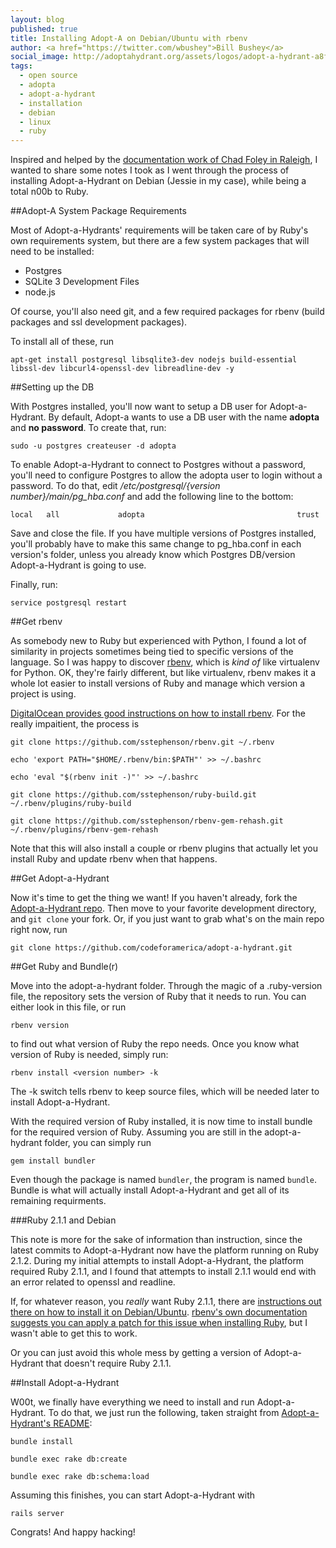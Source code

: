 ```yaml
---
layout: blog
published: true
title: Installing Adopt-A on Debian/Ubuntu with rbenv 
author: <a href="https://twitter.com/wbushey">Bill Bushey</a>
social_image: http://adoptahydrant.org/assets/logos/adopt-a-hydrant-a8f4216f8de0441457e1909bf5997666.png
tags: 
  - open source
  - adopta
  - adopt-a-hydrant
  - installation
  - debian
  - linux
  - ruby
---
```


Inspired and helped by the [documentation work of Chad Foley in Raleigh](http://localwiki.net/raleigh/Adopta_App/Development?&docuredirected_from=raleigh%20adopta%20app/development),
I wanted to share some notes I took as I went through the process of installing Adopt-a-Hydrant on Debian (Jessie in my case), while being a total n00b to Ruby.

##Adopt-A System Package Requirements

Most of Adopt-a-Hydrants' requirements will be taken care of by Ruby's own requirements system, but there are a few system packages
that will need to be installed:

* Postgres
* SQLite 3 Development Files
* node.js

Of course, you'll also need git, and a few required packages for rbenv (build packages and ssl development packages).

To install all of these, run

    apt-get install postgresql libsqlite3-dev nodejs build-essential libssl-dev libcurl4-openssl-dev libreadline-dev -y

##Setting up the DB

With Postgres installed, you'll now want to setup a DB user for Adopt-a-Hydrant. By default, Adopt-a wants to use a DB user with the name **adopta** and **no password**. To create that, run:

    sudo -u postgres createuser -d adopta

To enable Adopt-a-Hydrant to connect to Postgres without a password, you'll need to configure Postgres to allow the adopta user to login without a password. To do that, edit */etc/postgresql/\{version number\}/main/pg_hba.conf* and add the following line to the bottom:

    local   all             adopta                                  trust

Save and close the file. If you have multiple versions of Postgres installed, you'll probably have to make this same change to pg_hba.conf in each version's folder, unless you already know which Postgres DB/version Adopt-a-Hydrant is going to use. 

Finally, run:

    service postgresql restart

##Get rbenv

As somebody new to Ruby but experienced with Python, I found a lot of similarity in projects sometimes being tied to specific versions of the language. So I was happy to discover [rbenv](https://github.com/sstephenson/rbenv), which is *kind of* like virtualenv for Python. OK, they're fairly different, but like virtualenv, rbenv makes it a whole lot easier to install versions of Ruby and manage which version a project is using.

[DigitalOcean provides good instructions on how to install rbenv](https://www.digitalocean.com/community/articles/how-to-install-ruby-on-rails-with-rbenv-on-debian-7-wheezy). For the really impaitient, the process is

    git clone https://github.com/sstephenson/rbenv.git ~/.rbenv

    echo 'export PATH="$HOME/.rbenv/bin:$PATH"' >> ~/.bashrc

    echo 'eval "$(rbenv init -)"' >> ~/.bashrc

    git clone https://github.com/sstephenson/ruby-build.git ~/.rbenv/plugins/ruby-build

    git clone https://github.com/sstephenson/rbenv-gem-rehash.git ~/.rbenv/plugins/rbenv-gem-rehash

Note that this will also install a couple or rbenv plugins that actually let you install Ruby and update rbenv when that happens.

##Get Adopt-a-Hydrant

Now it's time to get the thing we want! If you haven't already, fork the [Adopt-a-Hydrant repo](https://github.com/codeforamerica/adopt-a-hydrant). Then move to your favorite development directory, and `git clone` your fork. Or, if you just want to grab what's on the main repo right now, run

    git clone https://github.com/codeforamerica/adopt-a-hydrant.git

##Get Ruby and Bundle(r)

Move into the adopt-a-hydrant folder. Through the magic of a .ruby-version file, the repository sets the version of Ruby that it needs to run. You can either look in this file, or run

    rbenv version

to find out what version of Ruby the repo needs. Once you know what version of Ruby is needed, simply run:

    rbenv install <version number> -k

The -k switch tells rbenv to keep source files, which will be needed later to install Adopt-a-Hydrant.

With the required version of Ruby installed, it is now time to install bundle for the required version of Ruby. Assuming you are still in the adopt-a-hydrant folder, you can simply run

    gem install bundler

Even though the package is named `bundler`, the program is named `bundle`. Bundle is what will actually install Adopt-a-Hydrant and get all of its remaining requirments.

###Ruby 2.1.1 and Debian

This note is more for the sake of information than instruction, since the latest commits to Adopt-a-Hydrant now have the platform running on Ruby 2.1.2. During my initial attempts to install Adopt-a-Hydrant, the platform required Ruby 2.1.1, and I found that attempts to install 2.1.1 would end with an error related to openssl and readline.

If, for whatever reason, you *really* want Ruby 2.1.1, there are [instructions out there on how to install it on Debian/Ubuntu](http://blog.blenderbox.com/2014/04/21/installing-ruby-2-1-1-on-ubuntu-14-04-x86_64/). [rbenv's own documentation suggests you can apply a patch for this issue when installing Ruby](https://github.com/sstephenson/ruby-build/wiki#openssl-bindings-on-debian-80-jessie), but I wasn't able to get this to work.

Or you can just avoid this whole mess by getting a version of Adopt-a-Hydrant that doesn't require Ruby 2.1.1.

##Install Adopt-a-Hydrant

W00t, we finally have everything we need to install and run Adopt-a-Hydrant. To do that, we just run the following, taken straight from [Adopt-a-Hydrant's README](https://github.com/codeforamerica/adopt-a-hydrant#installation):

    bundle install

    bundle exec rake db:create

    bundle exec rake db:schema:load

Assuming this finishes, you can start Adopt-a-Hydrant with

    rails server

Congrats! And happy hacking!
